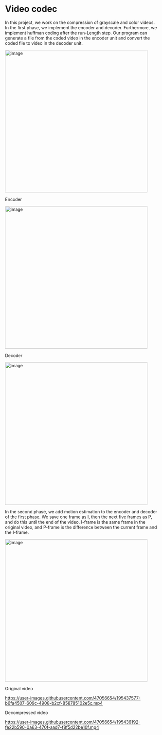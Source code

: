 # Video codec
In this project, we work on the compression of grayscale and color videos. In the first phase, we implement the encoder and decoder. Furthermore, we implement huffman coding after the run-Length step. Our program can generate a file from the coded video in the encoder unit and convert the coded file to video in the decoder unit.

<img width="468" alt="image" src="https://user-images.githubusercontent.com/47056654/195435384-2de8edd4-5c09-4718-b2a4-6ce57a273dbf.png">

Encoder

<img width="468" alt="image" src="https://user-images.githubusercontent.com/47056654/195435551-ecfdf3b2-7add-41de-ba6e-5dfca587031e.png">

Decoder

<img width="468" alt="image" src="https://user-images.githubusercontent.com/47056654/195435631-cb02df70-4426-47df-a0bd-610fa684a7cf.png">

In the second phase, we add motion estimation to the encoder and decoder of the first phase. We save one frame as I, then the next five frames as P, and do this until the end of the video. I-frame is the same frame in the original video, and P-frame is the difference between the current frame and the I-frame.

<img width="468" alt="image" src="https://user-images.githubusercontent.com/47056654/195435693-e95efe97-2b69-40e1-9ebd-e1cc2a1d8f73.png">

Original video

https://user-images.githubusercontent.com/47056654/195437577-b6fa4507-609c-4908-b2cf-858785102e5c.mp4

Decompressed video

https://user-images.githubusercontent.com/47056654/195436192-fe22b590-0a63-470f-aad7-f8f5d22be10f.mp4

